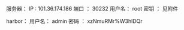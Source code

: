 服务器：
	IP    : 101.36.174.186
	端口  ： 30232
	用户名： root
	密钥  ： 见附件

harbor：
    用户名： admin
    密码  ： xzNmuRMr%W3hlDQr

